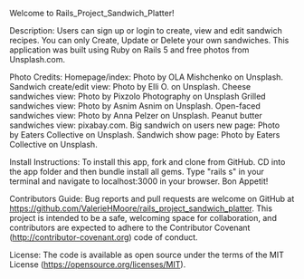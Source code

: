 Welcome to Rails_Project_Sandwich_Platter!

Description:
Users can sign up or login to create, view and edit sandwich recipes.
You can only Create, Update or Delete your own sandwiches.
This application was built using Ruby on Rails 5 and free photos from Unsplash.com.

Photo Credits:
Homepage/index: Photo by OLA Mishchenko on Unsplash. 
Sandwich create/edit view: Photo by Elli O. on Unsplash. 
Cheese sandwiches view: Photo by Pixzolo Photography on Unsplash
Grilled sandwiches view: Photo by Asnim Asnim on Unsplash. 
Open-faced sandwiches view: Photo by Anna Pelzer on Unsplash. 
Peanut butter sandwiches view: pixabay.com.
Big sandwich on users new page: Photo by Eaters Collective on Unsplash. 
Sandwich show page: Photo by Eaters Collective on Unsplash.

Install Instructions:
To install this app, fork and clone from GitHub.
CD into the app folder and then bundle install all gems.
Type "rails s" in your terminal and navigate to localhost:3000 in your browser.
Bon Appetit!

Contributors Guide:
Bug reports and pull requests are welcome on GitHub at https://github.com/ValerieHMoore/rails_project_sandwich_platter. This project is intended to be a safe, welcoming space for collaboration, and contributors are expected to adhere to the Contributor Covenant (http://contributor-covenant.org) code of conduct.

License: The code is available as open source under the terms of the MIT License (https://opensource.org/licenses/MIT).
